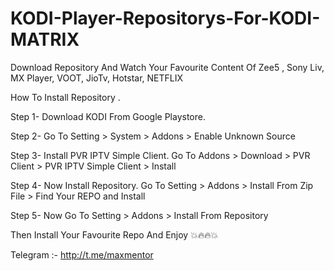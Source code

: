 # KODI-Player-Repositorys-For-KODI-MATRIX
Download Repository And Watch Your Favourite Content Of  Zee5 , Sony Liv, MX Player, VOOT, JioTv, Hotstar, NETFLIX

How To Install Repository .


Step 1-  Download KODI From Google Playstore.

Step 2-  Go To Setting > System > Addons > Enable Unknown Source

Step 3-  Install PVR IPTV Simple Client.
         Go To Addons > Download > PVR Client > PVR IPTV Simple Client > Install

Step 4- Now Install Repository.
        Go To Setting > Addons > Install From Zip File > Find Your REPO and Install 

Step 5- Now Go To Setting > Addons > Install From Repository
        
Then Install Your Favourite Repo And Enjoy 💥🔥🔥💥


Telegram :- http://t.me/maxmentor
